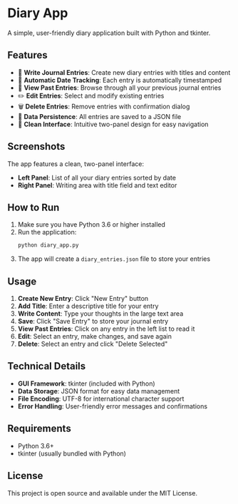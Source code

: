 # Diary App

A simple, user-friendly diary application built with Python and tkinter.

## Features

- 📝 **Write Journal Entries**: Create new diary entries with titles and content
- 📅 **Automatic Date Tracking**: Each entry is automatically timestamped
- 👀 **View Past Entries**: Browse through all your previous journal entries
- ✏️ **Edit Entries**: Select and modify existing entries
- 🗑️ **Delete Entries**: Remove entries with confirmation dialog
- 💾 **Data Persistence**: All entries are saved to a JSON file
- 🎨 **Clean Interface**: Intuitive two-panel design for easy navigation

## Screenshots

The app features a clean, two-panel interface:
- **Left Panel**: List of all your diary entries sorted by date
- **Right Panel**: Writing area with title field and text editor

## How to Run

1. Make sure you have Python 3.6 or higher installed
2. Run the application:
   ```bash
   python diary_app.py
   ```
3. The app will create a `diary_entries.json` file to store your entries

## Usage

1. **Create New Entry**: Click "New Entry" button
2. **Add Title**: Enter a descriptive title for your entry
3. **Write Content**: Type your thoughts in the large text area
4. **Save**: Click "Save Entry" to store your journal entry
5. **View Past Entries**: Click on any entry in the left list to read it
6. **Edit**: Select an entry, make changes, and save again
7. **Delete**: Select an entry and click "Delete Selected"

## Technical Details

- **GUI Framework**: tkinter (included with Python)
- **Data Storage**: JSON format for easy data management
- **File Encoding**: UTF-8 for international character support
- **Error Handling**: User-friendly error messages and confirmations

## Requirements

- Python 3.6+
- tkinter (usually bundled with Python)

## License

This project is open source and available under the MIT License.
